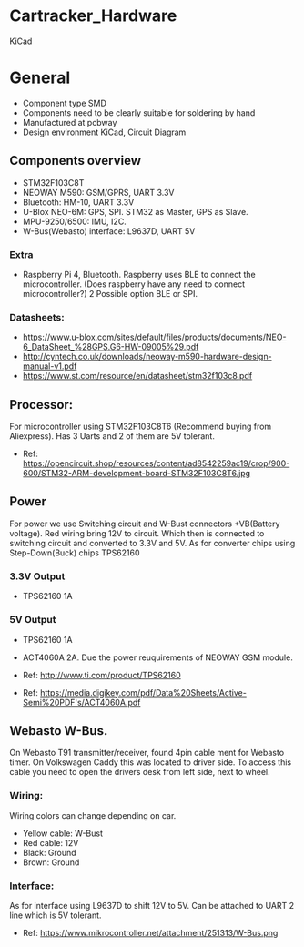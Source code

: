 # Cartracker_Hardware
KiCad

# General
- Component type SMD
- Components need to be clearly suitable for soldering by hand
- Manufactured at pcbway
- Design environment KiCad, Circuit Diagram

## Components overview
- STM32F103C8T
- NEOWAY M590: GSM/GPRS, UART 3.3V
- Bluetooth: HM-10, UART 3.3V
- U-Blox NEO-6M: GPS, SPI. STM32 as Master, GPS as Slave.
- MPU-9250/6500: IMU, I2C. 
- W-Bus(Webasto) interface: L9637D, UART 5V
### Extra
- Raspberry Pi 4, Bluetooth. Raspberry uses BLE to connect the microcontroller. (Does raspberry have any need to connect microcontroller?) 2 Possible option BLE or SPI.

### Datasheets:
- https://www.u-blox.com/sites/default/files/products/documents/NEO-6_DataSheet_%28GPS.G6-HW-09005%29.pdf
- http://cyntech.co.uk/downloads/neoway-m590-hardware-design-manual-v1.pdf
- https://www.st.com/resource/en/datasheet/stm32f103c8.pdf

## Processor:

For microcontroller using STM32F103C8T6 (Recommend buying from Aliexpress). Has 3 Uarts and 2 of them are 5V tolerant. 
- Ref: https://opencircuit.shop/resources/content/ad8542259ac19/crop/900-600/STM32-ARM-development-board-STM32F103C8T6.jpg

## Power

For power we use Switching circuit and W-Bust connectors +VB(Battery voltage). Red wiring bring 12V to circuit. Which then is connected to switching circuit and converted to 3.3V and 5V. As for converter chips using Step-Down(Buck) chips TPS62160
### 3.3V Output
- TPS62160 1A
### 5V Output
- TPS62160 1A
- ACT4060A 2A. Due the power reuquirements of NEOWAY GSM module.

- Ref: http://www.ti.com/product/TPS62160
- Ref: https://media.digikey.com/pdf/Data%20Sheets/Active-Semi%20PDF's/ACT4060A.pdf

## Webasto W-Bus.
On Webasto T91 transmitter/receiver, found 4pin cable ment for Webasto timer. On Volkswagen Caddy this was located to driver side.
To access this cable you need to open the drivers desk from left side, next to wheel.

### Wiring:

Wiring colors can change depending on car.

- Yellow cable: W-Bust
- Red cable: 12V
- Black: Ground
- Brown: Ground

### Interface:
As for interface using L9637D to shift 12V to 5V. Can be attached to UART 2 line which is 5V tolerant.
- Ref: https://www.mikrocontroller.net/attachment/251313/W-Bus.png
